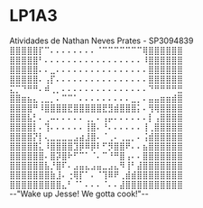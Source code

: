 # LP1A3
Atividades de Nathan Neves Prates - SP3094839                            
⣿⣿⣿⣿⣿⡏⠉⠄⠄⠄⠄⠄⠄⠄⠄⠈⠉⠉⠉⠉⠉⠉⠉⢿⣿⣿⣿⣿⣿⣿                                    
⣿⣿⣿⣿⣿⠃⠄⠄⠄⠄⠄⠄⠄⠄⠄⠄⠄⠄⠄⠄⠄⠄⠄⠸⣿⣿⣿⣿⣿⣿                                    
⣿⣿⣿⣿⣿⠄⠄⣀⠄⠄⠄⠄⠄⠄⠄⠄⠄⠄⠄⠄⠄⠄⠄⠄⣿⣿⣿⣿⣿⣿                                     
⣿⣿⣿⣿⣿⠄⢠⡏⠄⠄⠄⠄⠄⠄⠄⠄⠄⠄⠄⠄⠄⠄⠄⠄⣿⣿⣿⣿⣿⣿                                     
⣍⡉⠙⠛⠛⠄⠾⢀⡀⠄⠄⠄⠄⠄⠄⠄⠄⠄⠄⠄⠄⠄⠄⠄⠙⠛⠛⠛⠛⣛                                     
⣿⣿⣶⣦⣄⢀⣀⡀⠄⠉⠉⠁⠄⠄⠄⠄⠄⠄⠄⠄⠄⣀⡀⠄⣤⣤⣶⣶⣾⣿                                     
⣿⣿⣿⣿⠛⠸⣿⣿⣿⣿⣟⣿⣿⣿⣿⣿⣟⣻⣾⣿⣿⣿⡅⠄⢻⢿⣿⣿⣿⣿                                     
⣿⣿⣿⣧⡃⠄⢀⠤⠄⠄⠄⠄⠄⢀⡀⠄⢠⡤⠄⠄⠄⠄⠄⠄⡇⢠⣿⣿⣿⣿                                     
⣿⣿⣿⣿⡇⠄⢹⠄⠄⠄⠄⠄⠄⢸⣿⠄⠘⠄⠄⠄⠄⠄⠄⢸⢀⣿⣿⣿⣿⣿                                     
⣿⣿⣿⣿⡝⡇⢄⣀⣀⣀⣀⣠⣴⣸⣿⠄⠈⢀⠄⢀⣀⡀⠄⢨⣾⣿⣿⣿⣿⣿                                     
⣿⣿⣿⣿⣿⣅⠸⣿⣿⣿⣿⣹⡿⠿⡿⠇⠋⡻⣿⣿⠟⠄⠄⣦⣿⣿⣿⣿⣿⣿                                     
⣿⣿⣿⣿⣿⣿⠄⣿⡽⣿⠗⠋⠉⠁⠈⠄⠉⠘⠛⣿⢠⠄⠄⣿⣿⣿⣿⣿⣿⣿                                     
⣿⣿⣿⣿⣿⣿⣧⡘⣿⠏⠄⣠⣤⣄⣠⣤⣀⣠⣄⠻⢸⠃⣼⣿⣿⣿⣿⣿⣿⣿                                     
⣿⣿⣿⣿⣿⣿⣿⣷⣸⠄⢐⢿⡏⠁⠄⠈⢹⠿⠟⢀⣾⣾⣿⣿⣿⣿⣿⣿⣿⣿                                     
⣿⣿⣿⣿⣿⣿⣿⣿⣿⣄⠃⠈⠁⠄⠄⠄⠈⠄⠄⣼⣿⣿⣿⣿⣿⣿⣿⣿⣿⣿                                     
--"Wake up Jesse! We gotta cook!"--

